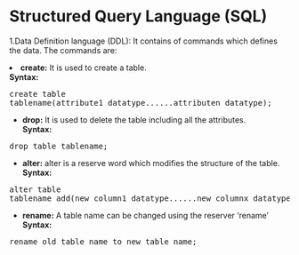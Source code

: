 <h1> Structured Query Language (SQL) </h1>


1.Data Definition language (DDL): 
It contains of commands which defines the data. The commands are: 
<li><strong>create:</strong> It is used to create a table.&nbsp;<br><strong>Syntax:</strong>&nbsp;</li>
<pre>create table 
tablename(attribute1 datatype......attributen datatype); </pre>
<ul>
<li><strong>drop:</strong> It is used to delete the table including all the attributes.&nbsp;<br><strong>Syntax:</strong>&nbsp;</li>
</ul>
<pre>drop table tablename; </pre>
<ul>
<li><strong>alter:</strong> alter is a reserve word which modifies the structure of the table.&nbsp;<br><strong>Syntax:</strong>&nbsp;</li>
</ul>
<pre>alter table 
tablename add(new column1 datatype......new columnx datatype); </pre>
<ul>
<li><strong>rename:</strong> A table name can be changed using the reserver ‘rename’&nbsp;<br><strong>Syntax:</strong>&nbsp;</li>
</ul>
<pre>rename old table name to new table name; </pre>